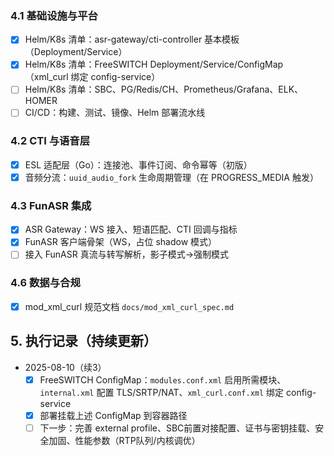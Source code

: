 ### 4.1 基础设施与平台
- [x] Helm/K8s 清单：asr-gateway/cti-controller 基本模板（Deployment/Service）
- [x] Helm/K8s 清单：FreeSWITCH Deployment/Service/ConfigMap（xml_curl 绑定 config-service）
- [ ] Helm/K8s 清单：SBC、PG/Redis/CH、Prometheus/Grafana、ELK、HOMER
- [ ] CI/CD：构建、测试、镜像、Helm 部署流水线
### 4.2 CTI 与语音层
- [x] ESL 适配层（Go）：连接池、事件订阅、命令幂等（初版）
- [x] 音频分流：`uuid_audio_fork` 生命周期管理（在 PROGRESS_MEDIA 触发）
### 4.3 FunASR 集成
- [x] ASR Gateway：WS 接入、短语匹配、CTI 回调与指标
- [x] FunASR 客户端骨架（WS，占位 shadow 模式）
- [ ] 接入 FunASR 真流与转写解析，影子模式→强制模式
### 4.6 数据与合规
- [x] mod_xml_curl 规范文档 `docs/mod_xml_curl_spec.md`
## 5. 执行记录（持续更新）
- 2025-08-10（续3）
  - [x] FreeSWITCH ConfigMap：`modules.conf.xml` 启用所需模块、`internal.xml` 配置 TLS/SRTP/NAT、`xml_curl.conf.xml` 绑定 config-service
  - [x] 部署挂载上述 ConfigMap 到容器路径
  - [ ] 下一步：完善 external profile、SBC前置对接配置、证书与密钥挂载、安全加固、性能参数（RTP队列/内核调优）